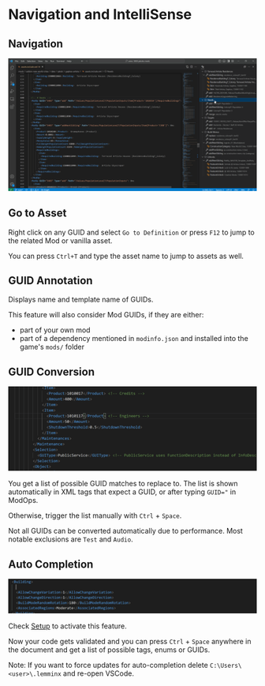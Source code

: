 # Navigation and IntelliSense

## Navigation

![](./images/navigation.gif)

## Go to Asset

Right click on any GUID and select `Go to Definition` or press `F12` to jump to the related Mod or vanilla asset.

You can press `Ctrl+T` and type the asset name to jump to assets as well.

## GUID Annotation

Displays name and template name of GUIDs.

This feature will also consider Mod GUIDs, if they are either:
- part of your own mod
- part of a dependency mentioned in `modinfo.json` and installed into the game's `mods/` folder

## GUID Conversion

![](./images/guid-utils.gif)

You get a list of possible GUID matches to replace to.
The list is shown automatically in XML tags that expect a GUID, or after typing `GUID="` in ModOps.

Otherwise, trigger the list manually with `Ctrl` + `Space`.

Not all GUIDs can be converted automatically due to performance. Most notable exclusions are `Test` and `Audio`.

## Auto Completion

![](./images/autocompletion.gif)

Check [Setup](./setup.md) to activate this feature.

Now your code gets validated and you can press `Ctrl` + `Space` anywhere in the document and get a list of possible tags, enums or GUIDs.

Note: If you want to force updates for auto-completion delete `C:\Users\<user>\.lemminx` and re-open VSCode.